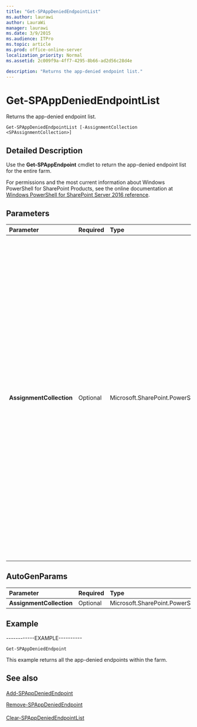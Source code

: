 ```yaml
---
title: "Get-SPAppDeniedEndpointList"
ms.author: laurawi
author: LauraWi
manager: laurawi
ms.date: 3/9/2015
ms.audience: ITPro
ms.topic: article
ms.prod: office-online-server
localization_priority: Normal
ms.assetid: 2c009f9a-4ff7-4295-8b66-ad2d56c28d4e

description: "Returns the app-denied endpoint list."
---
```


# Get-SPAppDeniedEndpointList

Returns the app-denied endpoint list.
  
```
Get-SPAppDeniedEndpointList [-AssignmentCollection <SPAssignmentCollection>]
```

## Detailed Description

Use the **Get-SPAppEndpoint** cmdlet to return the app-denied endpoint list for the entire farm. 
  
For permissions and the most current information about Windows PowerShell for SharePoint Products, see the online documentation at [Windows PowerShell for SharePoint Server 2016 reference](https://go.microsoft.com/fwlink/p/?LinkId=671715).
  
## Parameters

|**Parameter**|**Required**|**Type**|**Description**|
|:-----|:-----|:-----|:-----|
|**AssignmentCollection** <br/> |Optional  <br/> |Microsoft.SharePoint.PowerShell.SPAssignmentCollection  <br/> |Manages objects for the purpose of proper disposal. Use of objects, such as **SPWeb** or **SPSite**, can use large amounts of memory and use of these objects in Windows PowerShell scripts requires proper memory management. Using the **SPAssignment** object, you can assign objects to a variable and dispose of the objects after they are needed to free up memory. When **SPWeb**, **SPSite**, or **SPSiteAdministration** objects are used, the objects are automatically disposed of if an assignment collection or the **Global** parameter is not used.  <br/> > [!NOTE]> When the **Global** parameter is used, all objects are contained in the global store. If objects are not immediately used, or disposed of by using the **Stop-SPAssignment** command, an out-of-memory scenario can occur.           |
   
## AutoGenParams

|**Parameter**|**Required**|**Type**|**Description**|
|:-----|:-----|:-----|:-----|
|**AssignmentCollection** <br/> |Optional  <br/> |Microsoft.SharePoint.PowerShell.SPAssignmentCollection  <br/> ||
   
## Example

------------EXAMPLE----------
  
```
Get-SPAppDeniedEndpoint
```

This example returns all the app-denied endpoints within the farm.
  
## See also

#### 

[Add-SPAppDeniedEndpoint](add-spappdeniedendpoint.md)
  
[Remove-SPAppDeniedEndpoint](remove-spappdeniedendpoint.md)
#### 

[Clear-SPAppDeniedEndpointList](clear-spappdeniedendpointlist.md)

